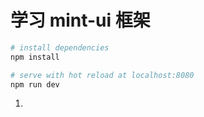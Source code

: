 # 学习 mint-ui 框架

``` bash
# install dependencies
npm install

# serve with hot reload at localhost:8080
npm run dev
```

1.


